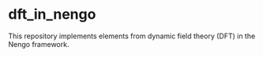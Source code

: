 # dft_in_nengo
This repository implements elements from dynamic field theory (DFT) in the Nengo framework.
